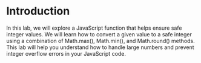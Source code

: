 # Introduction

In this lab, we will explore a JavaScript function that helps ensure safe integer values. We will learn how to convert a given value to a safe integer using a combination of Math.max(), Math.min(), and Math.round() methods. This lab will help you understand how to handle large numbers and prevent integer overflow errors in your JavaScript code.
